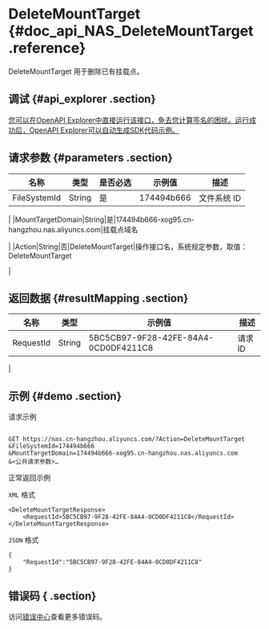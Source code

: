 # DeleteMountTarget {#doc_api_NAS_DeleteMountTarget .reference}

DeleteMountTarget 用于删除已有挂载点。

## 调试 {#api_explorer .section}

[您可以在OpenAPI Explorer中直接运行该接口，免去您计算签名的困扰。运行成功后，OpenAPI Explorer可以自动生成SDK代码示例。](https://api.aliyun.com/#product=NAS&api=DeleteMountTarget&type=RPC&version=2017-06-26)

## 请求参数 {#parameters .section}

|名称|类型|是否必选|示例值|描述|
|--|--|----|---|--|
|FileSystemId|String|是|174494b666|文件系统 ID

 |
|MountTargetDomain|String|是|174494b666-xog95.cn-hangzhou.nas.aliyuncs.com|挂载点域名

 |
|Action|String|否|DeleteMountTarget|操作接口名，系统规定参数，取值：DeleteMountTarget

 |

## 返回数据 {#resultMapping .section}

|名称|类型|示例值|描述|
|--|--|---|--|
|RequestId|String|5BC5CB97-9F28-42FE-84A4-0CD0DF4211C8|请求 ID

 |

## 示例 {#demo .section}

请求示例

``` {#request_demo}

GET https://nas.cn-hangzhou.aliyuncs.com/?Action=DeleteMountTarget
&FileSystemId=174494b666
&MountTargetDomain=174494b666-xog95.cn-hangzhou.nas.aliyuncs.com
&<公共请求参数>…

```

正常返回示例

`XML` 格式

``` {#xml_return_success_demo}
<DeleteMountTargetResponse>
    <RequestId>5BC5CB97-9F28-42FE-84A4-0CD0DF4211C8</RequestId>
</DeleteMountTargetResponse>
```

`JSON` 格式

``` {#json_return_success_demo}
{
	"RequestId":"5BC5CB97-9F28-42FE-84A4-0CD0DF4211C8"
}
```

## 错误码 { .section}

访问[错误中心](https://error-center.alibabacloud.com/status/product/NAS)查看更多错误码。

